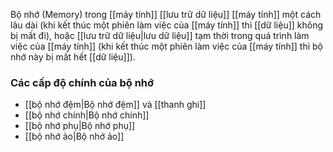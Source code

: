Bộ nhớ (Memory) trong [[máy tính]] [[lưu trữ dữ liệu]] [[máy tính]] một cách lâu dài (khi kết thúc một phiên làm việc của [[máy tính]] thì [[dữ liệu]] không bị mất đi), hoặc [[lưu trữ dữ liệu|lưu dữ liệu]] tạm thời trong quá trình làm việc của [[máy tính]] (khi kết thúc một phiên làm việc của [[máy tính]] thì bộ nhớ này bị mất hết [[dữ liệu]]).

### Các cấp độ chính của bộ nhớ
- [[bộ nhớ đệm|Bộ nhớ đệm]] và [[thanh ghi]]
- [[bộ nhớ chính|Bộ nhớ chính]]
- [[bộ nhớ phụ|Bộ nhớ phụ]]
- [[bộ nhớ ảo|Bộ nhớ ảo]]